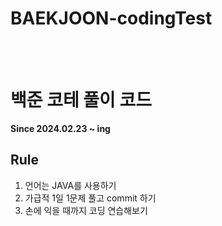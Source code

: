# BAEKJOON-codingTest
<br /><br />
<h1>백준 코테 풀이 코드</h1>
<b>Since 2024.02.23 ~ ing</b>

<h2>Rule</h2>
<ol type="1">
  <li>언어는 JAVA를 사용하기</li>
  <li>가급적 1일 1문제 풀고 commit 하기</li>
  <li>손에 익을 때까지 코딩 연습해보기</li>
</ol>
